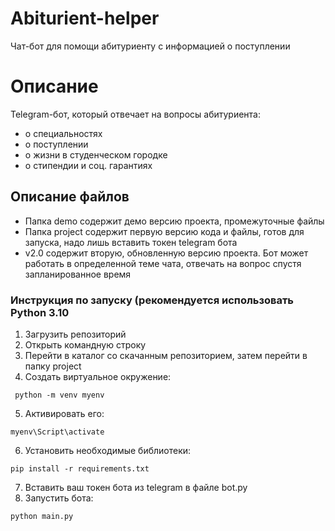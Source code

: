 # Abiturient-helper
Чат-бот для помощи абитуриенту с информацией о поступлении 
# Описание
Telegram-бот, который отвечает на вопросы абитуриента:
- о специальностях
- о поступлении
- о жизни в студенческом городке
- о стипендии и соц. гарантиях
## Описание файлов
- Папка demo содержит демо версию проекта, промежуточные файлы
- Папка project содержит первую версию кода и файлы, готов для запуска, надо лишь вставить токен telegram бота
- v2.0 содержит вторую, обновленную версию проекта. Бот может работать в определенной теме чата, отвечать на вопрос спустя запланированное время
### Инструкция по запуску (рекомендуется использовать Python 3.10
1. Загрузить репозиторий
2. Открыть командную строку
3. Перейти в каталог со скачанным репозиторием, затем перейти в папку project 
4. Создать виртуальное окружение:
```
 python -m venv myenv
```
5. Активировать его:
 ```.
 myenv\Script\activate
```
6. Установить необходимые библиотеки: 
```
pip install -r requirements.txt
```
7. Вставить ваш токен бота из telegram в файле bot.py
8. Запустить бота:
```
python main.py
```
